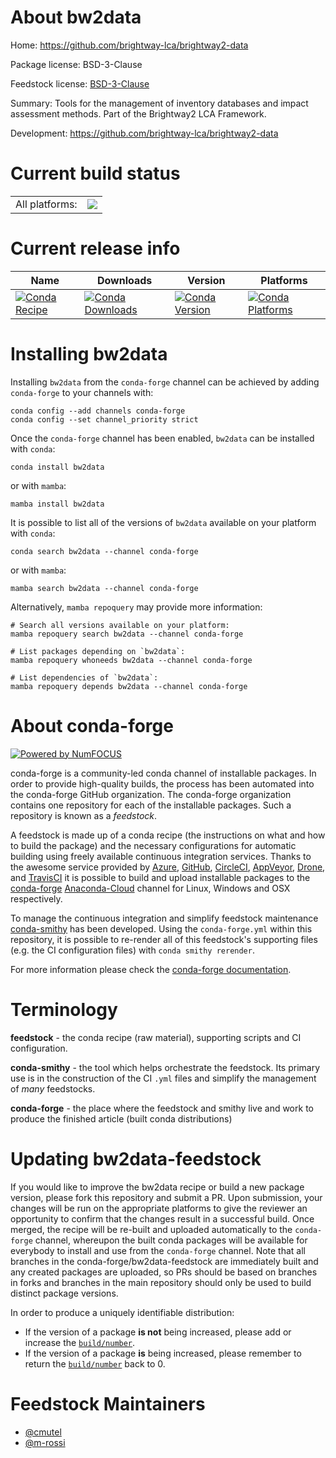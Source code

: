 About bw2data
=============

Home: https://github.com/brightway-lca/brightway2-data

Package license: BSD-3-Clause

Feedstock license: [BSD-3-Clause](https://github.com/conda-forge/bw2data-feedstock/blob/main/LICENSE.txt)

Summary: Tools for the management of inventory databases and impact assessment methods. Part of the Brightway2 LCA Framework.

Development: https://github.com/brightway-lca/brightway2-data

Current build status
====================


<table><tr><td>All platforms:</td>
    <td>
      <a href="https://dev.azure.com/conda-forge/feedstock-builds/_build/latest?definitionId=18158&branchName=main">
        <img src="https://dev.azure.com/conda-forge/feedstock-builds/_apis/build/status/bw2data-feedstock?branchName=main">
      </a>
    </td>
  </tr>
</table>

Current release info
====================

| Name | Downloads | Version | Platforms |
| --- | --- | --- | --- |
| [![Conda Recipe](https://img.shields.io/badge/recipe-bw2data-green.svg)](https://anaconda.org/conda-forge/bw2data) | [![Conda Downloads](https://img.shields.io/conda/dn/conda-forge/bw2data.svg)](https://anaconda.org/conda-forge/bw2data) | [![Conda Version](https://img.shields.io/conda/vn/conda-forge/bw2data.svg)](https://anaconda.org/conda-forge/bw2data) | [![Conda Platforms](https://img.shields.io/conda/pn/conda-forge/bw2data.svg)](https://anaconda.org/conda-forge/bw2data) |

Installing bw2data
==================

Installing `bw2data` from the `conda-forge` channel can be achieved by adding `conda-forge` to your channels with:

```
conda config --add channels conda-forge
conda config --set channel_priority strict
```

Once the `conda-forge` channel has been enabled, `bw2data` can be installed with `conda`:

```
conda install bw2data
```

or with `mamba`:

```
mamba install bw2data
```

It is possible to list all of the versions of `bw2data` available on your platform with `conda`:

```
conda search bw2data --channel conda-forge
```

or with `mamba`:

```
mamba search bw2data --channel conda-forge
```

Alternatively, `mamba repoquery` may provide more information:

```
# Search all versions available on your platform:
mamba repoquery search bw2data --channel conda-forge

# List packages depending on `bw2data`:
mamba repoquery whoneeds bw2data --channel conda-forge

# List dependencies of `bw2data`:
mamba repoquery depends bw2data --channel conda-forge
```


About conda-forge
=================

[![Powered by
NumFOCUS](https://img.shields.io/badge/powered%20by-NumFOCUS-orange.svg?style=flat&colorA=E1523D&colorB=007D8A)](https://numfocus.org)

conda-forge is a community-led conda channel of installable packages.
In order to provide high-quality builds, the process has been automated into the
conda-forge GitHub organization. The conda-forge organization contains one repository
for each of the installable packages. Such a repository is known as a *feedstock*.

A feedstock is made up of a conda recipe (the instructions on what and how to build
the package) and the necessary configurations for automatic building using freely
available continuous integration services. Thanks to the awesome service provided by
[Azure](https://azure.microsoft.com/en-us/services/devops/), [GitHub](https://github.com/),
[CircleCI](https://circleci.com/), [AppVeyor](https://www.appveyor.com/),
[Drone](https://cloud.drone.io/welcome), and [TravisCI](https://travis-ci.com/)
it is possible to build and upload installable packages to the
[conda-forge](https://anaconda.org/conda-forge) [Anaconda-Cloud](https://anaconda.org/)
channel for Linux, Windows and OSX respectively.

To manage the continuous integration and simplify feedstock maintenance
[conda-smithy](https://github.com/conda-forge/conda-smithy) has been developed.
Using the ``conda-forge.yml`` within this repository, it is possible to re-render all of
this feedstock's supporting files (e.g. the CI configuration files) with ``conda smithy rerender``.

For more information please check the [conda-forge documentation](https://conda-forge.org/docs/).

Terminology
===========

**feedstock** - the conda recipe (raw material), supporting scripts and CI configuration.

**conda-smithy** - the tool which helps orchestrate the feedstock.
                   Its primary use is in the construction of the CI ``.yml`` files
                   and simplify the management of *many* feedstocks.

**conda-forge** - the place where the feedstock and smithy live and work to
                  produce the finished article (built conda distributions)


Updating bw2data-feedstock
==========================

If you would like to improve the bw2data recipe or build a new
package version, please fork this repository and submit a PR. Upon submission,
your changes will be run on the appropriate platforms to give the reviewer an
opportunity to confirm that the changes result in a successful build. Once
merged, the recipe will be re-built and uploaded automatically to the
`conda-forge` channel, whereupon the built conda packages will be available for
everybody to install and use from the `conda-forge` channel.
Note that all branches in the conda-forge/bw2data-feedstock are
immediately built and any created packages are uploaded, so PRs should be based
on branches in forks and branches in the main repository should only be used to
build distinct package versions.

In order to produce a uniquely identifiable distribution:
 * If the version of a package **is not** being increased, please add or increase
   the [``build/number``](https://docs.conda.io/projects/conda-build/en/latest/resources/define-metadata.html#build-number-and-string).
 * If the version of a package **is** being increased, please remember to return
   the [``build/number``](https://docs.conda.io/projects/conda-build/en/latest/resources/define-metadata.html#build-number-and-string)
   back to 0.

Feedstock Maintainers
=====================

* [@cmutel](https://github.com/cmutel/)
* [@m-rossi](https://github.com/m-rossi/)

